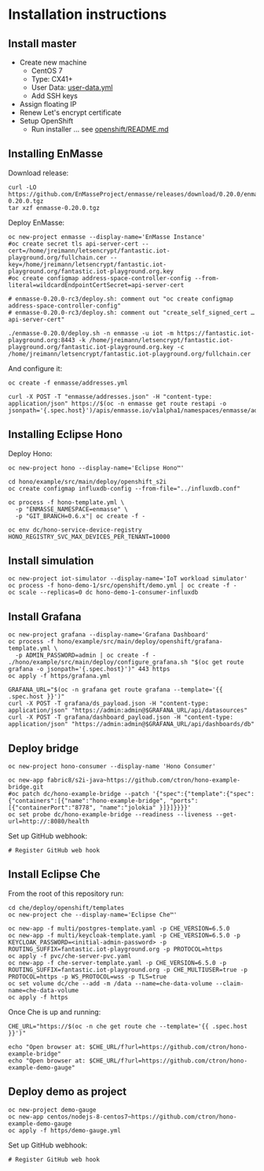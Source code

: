 # Installation instructions

## Install master

* Create new machine
  * CentOS 7
  * Type: CX41+
  * User Data: [user-data.yml](user-data.yml)
  * Add SSH keys
* Assign floating IP
* Renew Let's encrypt certificate
* Setup OpenShift
  * Run installer … see [openshift/README.md](openshift/README.md) 

## Installing EnMasse

Download release:

    curl -LO https://github.com/EnMasseProject/enmasse/releases/download/0.20.0/enmasse-0.20.0.tgz
    tar xzf enmasse-0.20.0.tgz

Deploy EnMasse:

    oc new-project enmasse --display-name='EnMasse Instance'
    #oc create secret tls api-server-cert --cert=/home/jreimann/letsencrypt/fantastic.iot-playground.org/fullchain.cer --key=/home/jreimann/letsencrypt/fantastic.iot-playground.org/fantastic.iot-playground.org.key
    #oc create configmap address-space-controller-config --from-literal=wildcardEndpointCertSecret=api-server-cert
    
    # enmasse-0.20.0-rc3/deploy.sh: comment out "oc create configmap address-space-controller-config"
    # enmasse-0.20.0-rc3/deploy.sh: comment out "create_self_signed_cert … api-server-cert"
    
    ./enmasse-0.20.0/deploy.sh -n enmasse -u iot -m https://fantastic.iot-playground.org:8443 -k /home/jreimann/letsencrypt/fantastic.iot-playground.org/fantastic.iot-playground.org.key -c /home/jreimann/letsencrypt/fantastic.iot-playground.org/fullchain.cer

And configure it:

    oc create -f enmasse/addresses.yml

    curl -X POST -T "enmasse/addresses.json" -H "content-type: application/json" https://$(oc -n enmasse get route restapi -o jsonpath='{.spec.host}')/apis/enmasse.io/v1alpha1/namespaces/enmasse/addressspaces/default/addresses

## Installing Eclipse Hono

Deploy Hono:

    oc new-project hono --display-name='Eclipse Hono™'
    
    cd hono/example/src/main/deploy/openshift_s2i
    oc create configmap influxdb-config --from-file="../influxdb.conf"
    
    oc process -f hono-template.yml \
      -p "ENMASSE_NAMESPACE=enmasse" \
      -p "GIT_BRANCH=0.6.x"| oc create -f -
    
    oc env dc/hono-service-device-registry HONO_REGISTRY_SVC_MAX_DEVICES_PER_TENANT=10000

## Install simulation

    oc new-project iot-simulator --display-name='IoT workload simulator'
    oc process -f hono-demo-1/src/openshift/demo.yml | oc create -f -
    oc scale --replicas=0 dc hono-demo-1-consumer-influxdb

## Install Grafana

    oc new-project grafana --display-name='Grafana Dashboard'
    oc process -f hono/example/src/main/deploy/openshift/grafana-template.yml \
      -p ADMIN_PASSWORD=admin | oc create -f -
    ./hono/example/src/main/deploy/configure_grafana.sh "$(oc get route grafana -o jsonpath='{.spec.host}')" 443 https
    oc apply -f https/grafana.yml
    
    GRAFANA_URL="$(oc -n grafana get route grafana --template='{{ .spec.host }}')"
    curl -X POST -T grafana/ds_payload.json -H "content-type: application/json" "https://admin:admin@$GRAFANA_URL/api/datasources"
    curl -X POST -T grafana/dashboard_payload.json -H "content-type: application/json" "https://admin:admin@$GRAFANA_URL/api/dashboards/db"

## Deploy bridge

    oc new-project hono-consumer --display-name 'Hono Consumer'
    
    oc new-app fabric8/s2i-java~https://github.com/ctron/hono-example-bridge.git
    #oc patch dc/hono-example-bridge --patch '{"spec":{"template":{"spec":{"containers":[{"name":"hono-example-bridge", "ports":[{"containerPort":"8778", "name":"jolokia" }]}]}}}}'
    oc set probe dc/hono-example-bridge --readiness --liveness --get-url=http://:8080/health

Set up GitHub webhook:

    # Register GitHub web hook

## Install Eclipse Che

From the root of this repository run:

    cd che/deploy/openshift/templates
    oc new-project che --display-name='Eclipse Che™'
    
    oc new-app -f multi/postgres-template.yaml -p CHE_VERSION=6.5.0
    oc new-app -f multi/keycloak-template.yaml -p CHE_VERSION=6.5.0 -p KEYCLOAK_PASSWORD=<initial-admin-password> -p ROUTING_SUFFIX=fantastic.iot-playground.org -p PROTOCOL=https
    oc apply -f pvc/che-server-pvc.yaml
    oc new-app -f che-server-template.yaml -p CHE_VERSION=6.5.0 -p ROUTING_SUFFIX=fantastic.iot-playground.org -p CHE_MULTIUSER=true -p PROTOCOL=https -p WS_PROTOCOL=wss -p TLS=true
    oc set volume dc/che --add -m /data --name=che-data-volume --claim-name=che-data-volume
    oc apply -f https

Once Che is up and running:

    CHE_URL="https://$(oc -n che get route che --template='{{ .spec.host }}')"
    
    echo "Open browser at: $CHE_URL/f?url=https://github.com/ctron/hono-example-bridge"
    echo "Open browser at: $CHE_URL/f?url=https://github.com/ctron/hono-example-demo-gauge"

## Deploy demo as project

    oc new-project demo-gauge
    oc new-app centos/nodejs-8-centos7~https://github.com/ctron/hono-example-demo-gauge
    oc apply -f https/demo-gauge.yml

Set up GitHub webhook:

    # Register GitHub web hook

